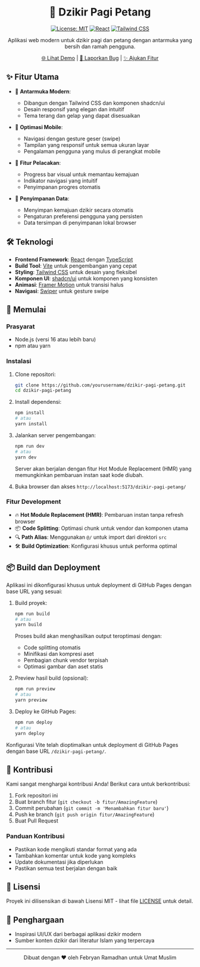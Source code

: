 <div align="center">

# 📿 Dzikir Pagi Petang

[![License: MIT](https://img.shields.io/badge/License-MIT-yellow.svg)](https://opensource.org/licenses/MIT)
[![React](https://img.shields.io/badge/React-20232A?style=flat&logo=react&logoColor=61DAFB)](https://reactjs.org/)
[![Tailwind CSS](https://img.shields.io/badge/Tailwind_CSS-38B2AC?style=flat&logo=tailwind-css&logoColor=white)](https://tailwindcss.com/)

Aplikasi web modern untuk dzikir pagi dan petang dengan antarmuka yang bersih dan ramah pengguna.

[🌐 Lihat Demo](https://pepryan.github.io/dzikir-pagi-petang) | [🐛 Laporkan Bug](https://github.com/pepryan/dzikir-pagi-petang/issues) | [✨ Ajukan Fitur](https://github.com/pepryan/dzikir-pagi-petang/issues)

</div>

## ✨ Fitur Utama

- 🎨 **Antarmuka Modern**: 
  - Dibangun dengan Tailwind CSS dan komponen shadcn/ui
  - Desain responsif yang elegan dan intuitif
  - Tema terang dan gelap yang dapat disesuaikan

- 📱 **Optimasi Mobile**: 
  - Navigasi dengan gesture geser (swipe)
  - Tampilan yang responsif untuk semua ukuran layar
  - Pengalaman pengguna yang mulus di perangkat mobile

- 🔄 **Fitur Pelacakan**: 
  - Progress bar visual untuk memantau kemajuan
  - Indikator navigasi yang intuitif
  - Penyimpanan progres otomatis

- 💾 **Penyimpanan Data**: 
  - Menyimpan kemajuan dzikir secara otomatis
  - Pengaturan preferensi pengguna yang persisten
  - Data tersimpan di penyimpanan lokal browser

## 🛠️ Teknologi

- **Frontend Framework**: [React](https://reactjs.org/) dengan [TypeScript](https://www.typescriptlang.org/)
- **Build Tool**: [Vite](https://vitejs.dev/) untuk pengembangan yang cepat
- **Styling**: [Tailwind CSS](https://tailwindcss.com/) untuk desain yang fleksibel
- **Komponen UI**: [shadcn/ui](https://ui.shadcn.com/) untuk komponen yang konsisten
- **Animasi**: [Framer Motion](https://www.framer.com/motion/) untuk transisi halus
- **Navigasi**: [Swiper](https://swiperjs.com/) untuk gesture swipe

## 🚀 Memulai

### Prasyarat

- Node.js (versi 16 atau lebih baru)
- npm atau yarn

### Instalasi

1. Clone repositori:
   ```bash
   git clone https://github.com/yourusername/dzikir-pagi-petang.git
   cd dzikir-pagi-petang
   ```

2. Install dependensi:
   ```bash
   npm install
   # atau
   yarn install
   ```

3. Jalankan server pengembangan:
   ```bash
   npm run dev
   # atau
   yarn dev
   ```
   Server akan berjalan dengan fitur Hot Module Replacement (HMR) yang memungkinkan pembaruan instan saat kode diubah.

4. Buka browser dan akses `http://localhost:5173/dzikir-pagi-petang/`

### Fitur Development

- 🔥 **Hot Module Replacement (HMR)**: Pembaruan instan tanpa refresh browser
- 📦 **Code Splitting**: Optimasi chunk untuk vendor dan komponen utama
- 🔍 **Path Alias**: Menggunakan `@/` untuk import dari direktori `src`
- 🛠️ **Build Optimization**: Konfigurasi khusus untuk performa optimal

## 📦 Build dan Deployment

Aplikasi ini dikonfigurasi khusus untuk deployment di GitHub Pages dengan base URL yang sesuai:

1. Build proyek:
   ```bash
   npm run build
   # atau
   yarn build
   ```
   Proses build akan menghasilkan output teroptimasi dengan:
   - Code splitting otomatis
   - Minifikasi dan kompresi aset
   - Pembagian chunk vendor terpisah
   - Optimasi gambar dan aset statis

2. Preview hasil build (opsional):
   ```bash
   npm run preview
   # atau
   yarn preview
   ```

3. Deploy ke GitHub Pages:
   ```bash
   npm run deploy
   # atau
   yarn deploy
   ```
   
Konfigurasi Vite telah dioptimalkan untuk deployment di GitHub Pages dengan base URL `/dzikir-pagi-petang/`.

## 🤝 Kontribusi

Kami sangat menghargai kontribusi Anda! Berikut cara untuk berkontribusi:

1. Fork repositori ini
2. Buat branch fitur (`git checkout -b fitur/AmazingFeature`)
3. Commit perubahan (`git commit -m 'Menambahkan fitur baru'`)
4. Push ke branch (`git push origin fitur/AmazingFeature`)
5. Buat Pull Request

### Panduan Kontribusi

- Pastikan kode mengikuti standar format yang ada
- Tambahkan komentar untuk kode yang kompleks
- Update dokumentasi jika diperlukan
- Pastikan semua test berjalan dengan baik

## 📝 Lisensi

Proyek ini dilisensikan di bawah Lisensi MIT - lihat file [LICENSE](LICENSE) untuk detail.

## 🙏 Penghargaan

- Inspirasi UI/UX dari berbagai aplikasi dzikir modern
- Sumber konten dzikir dari literatur Islam yang terpercaya

---

<div align="center">

Dibuat dengan ❤️ oleh Febryan Ramadhan untuk Umat Muslim

</div>
